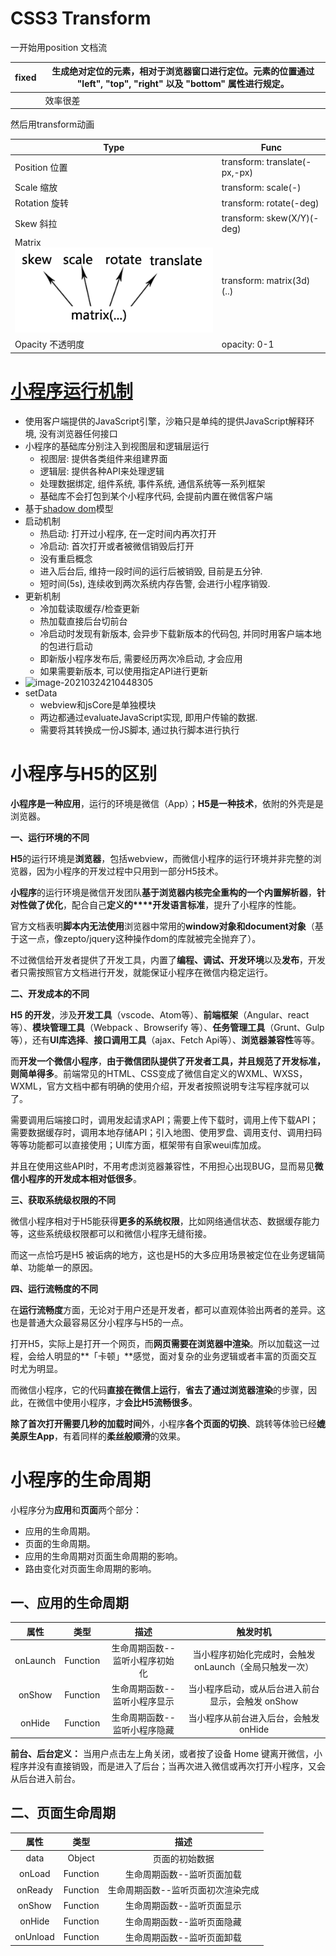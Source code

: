 # CSS3 Transform

一开始用position 文档流

| fixed | 生成绝对定位的元素，相对于浏览器窗口进行定位。元素的位置通过 "left", "top", "right" 以及 "bottom" 属性进行规定。 |
| ----- | ------------------------------------------------------------ |
|       | 效率很差                                                     |

然后用transform动画

| **Type**                                                     | **Func**                      |
| ------------------------------------------------------------ | ----------------------------- |
| Position 位置                                                | transform: translate(-px,-px) |
| Scale 缩放                                                   | transform: scale(-)           |
| Rotation 旋转                                                | transform: rotate(-deg)       |
| Skew 斜拉                                                    | transform: skew(X/Y)(-deg)    |
| Matrix ![matrix-skew-scale-rotate-translate](./img/matrix-skew-scale-rotate-translate.gif) | transform: matrix(3d)(..)     |
| Opacity 不透明度                                             | opacity: 0-1                  |

# [小程序运行机制](https://segmentfault.com/a/1190000019131399)

- 使用客户端提供的JavaScript引擎，沙箱只是单纯的提供JavaScript解释环境, 没有浏览器任何接口
- 小程序的基础库分别注入到视图层和逻辑层运行
  - 视图层: 提供各类组件来组建界面
  - 逻辑层: 提供各种API来处理逻辑
  - 处理数据绑定, 组件系统, 事件系统, 通信系统等一系列框架
  - 基础库不会打包到某个小程序代码, 会提前内置在微信客户端
- 基于[shadow dom](https://developer.mozilla.org/en-US/docs/Web/Web_Components/Using_shadow_DOM)模型
- 启动机制
  - 热启动: 打开过小程序, 在一定时间内再次打开
  - 冷启动: 首次打开或者被微信销毁后打开
  - 没有重启概念
  - 进入后台后, 维持一段时间的运行后被销毁, 目前是五分钟.
  - 短时间(5s), 连续收到两次系统内存告警, 会进行小程序销毁.
- 更新机制
  - 冷加载读取缓存/检查更新
  - 热加载直接后台切前台
  - 冷启动时发现有新版本, 会异步下载新版本的代码包, 并同时用客户端本地的包进行启动
  - 即新版小程序发布后, 需要经历两次冷启动, 才会应用
  - 如果需要新版本, 可以使用指定API进行更新
- ![image-20210324210448305](https://cdn.jsdelivr.net/gh/rxdragon/webLearning/img/20210324210449.png)
- setData
  - webview和jsCore是单独模块
  - 两边都通过evaluateJavaScript实现, 即用户传输的数据.
  - 需要将其转换成一份JS脚本, 通过执行脚本进行执行

# 小程序与H5的区别

**小程序是一种应用**，运行的环境是微信（App）；**H5是一种技术**，依附的外壳是是浏览器。

**一、运行环境的不同**

**H5**的运行环境是**浏览器**，包括webview，而微信小程序的运行环境并非完整的浏览器，因为小程序的开发过程中只用到一部分H5技术。

**小程序**的运行环境是微信开发团队**基于浏览器内核完全重构的一个内置解析器**，**针对性做了优化**，配合自己**定义的****开发语言标准**，提升了小程序的性能。

官方文档表明**脚本内无法使用**浏览器中常用的**window对象和document对象**（基于这一点，像zepto/jquery这种操作dom的库就被完全抛弃了）。

不过微信给开发者提供了开发工具，内置了**编程、调试、开发环境**以及**发布**，开发者只需按照官方文档进行开发，就能保证小程序在微信内稳定运行。

**二、开发成本的不同**

**H5 的开发**，涉及**开发工具**（vscode、Atom等）、**前端框架**（Angular、react等）、**模块管理工具**（Webpack 、Browserify 等）、**任务管理工具**（Grunt、Gulp等），还有**UI库选择**、**接口调用工具**（ajax、Fetch Api等）、**浏览器兼容性**等等。

而**开发一个微信小程序**，**由于微信团队提供了开发者工具，并且规范了开发标准，则简单得多**。前端常见的HTML、CSS变成了微信自定义的WXML、WXSS，WXML，官方文档中都有明确的使用介绍，开发者按照说明专注写程序就可以了。

需要调用后端接口时，调用发起请求API；需要上传下载时，调用上传下载API；需要数据缓存时，调用本地存储API；引入地图、使用罗盘、调用支付、调用扫码等等功能都可以直接使用；UI库方面，框架带有自家weui库加成。

并且在使用这些API时，不用考虑浏览器兼容性，不用担心出现BUG，显而易见**微信小程序的开发成本相对低很多**。

**三、获取系统级权限的不同**

微信小程序相对于H5能获得**更多的系统权限**，比如网络通信状态、数据缓存能力等，这些系统级权限都可以和微信小程序无缝衔接。

而这一点恰巧是H5 被诟病的地方，这也是H5的大多应用场景被定位在业务逻辑简单、功能单一的原因。

**四、运行流畅度的不同**

在**运行流畅度**方面，无论对于用户还是开发者，都可以直观体验出两者的差异。这也是普通大众最容易区分小程序与H5的一点。

打开H5，实际上是打开一个网页，而**网页需要在浏览器中渲染**。所以加载这一过程，会给人明显的**「卡顿」**感觉，面对复杂的业务逻辑或者丰富的页面交互时尤为明显。

而微信小程序，它的代码**直接在微信上运行**，**省去了通过浏览器渲染**的步骤，因此，在微信中使用小程序，才**会比H5流畅很多**。

**除了首次打开需要几秒的加载时间**外，小程序**各个页面的切换**、跳转等体验已经**媲美原生App**，有着同样的**柔丝般顺滑**的效果。

# 小程序的生命周期

小程序分为**应用**和**页面**两个部分：

- 应用的生命周期。
- 页面的生命周期。
- 应用的生命周期对页面生命周期的影响。
- 路由变化对页面生命周期的影响。

## 一、应用的生命周期

|   属性   |   类型   |              描述              |                        触发时机                         |
| :------: | :------: | :----------------------------: | :-----------------------------------------------------: |
| onLaunch | Function | 生命周期函数--监听小程序初始化 | 当小程序初始化完成时，会触发 onLaunch（全局只触发一次） |
|  onShow  | Function |  生命周期函数--监听小程序显示  |    当小程序启动，或从后台进入前台显示，会触发 onShow    |
|  onHide  | Function |  生命周期函数--监听小程序隐藏  |          当小程序从前台进入后台，会触发 onHide          |

**前台、后台定义：** 当用户点击左上角关闭，或者按了设备 Home 键离开微信，小程序并没有直接销毁，而是进入了后台；当再次进入微信或再次打开小程序，又会从后台进入前台。

## 二、页面生命周期

|   属性   |   类型   |                描述                |
| :------: | :------: | :--------------------------------: |
|   data   |  Object  |           页面的初始数据           |
|  onLoad  | Function |     生命周期函数--监听页面加载     |
| onReady  | Function | 生命周期函数--监听页面初次渲染完成 |
|  onShow  | Function |     生命周期函数--监听页面显示     |
|  onHide  | Function |     生命周期函数--监听页面隐藏     |
| onUnload | Function |     生命周期函数--监听页面卸载     |

